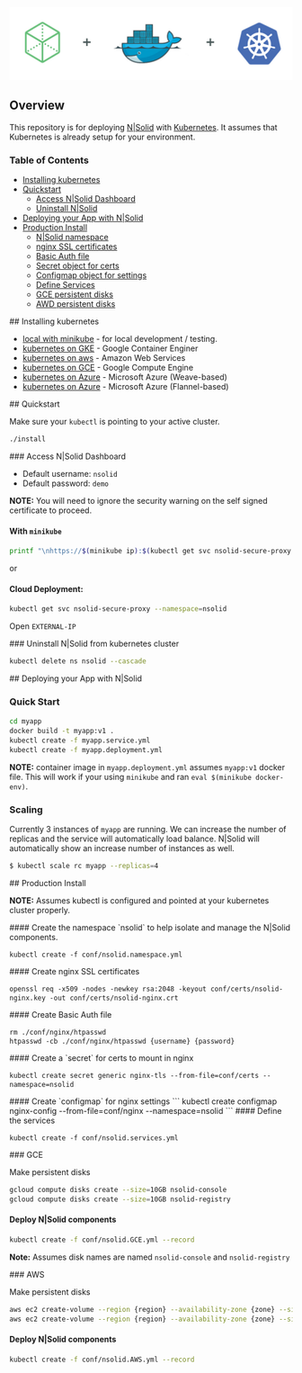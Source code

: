![NSolid, Docker, and Kubernetes](docs/images/container-banner.jpg)

## Overview

This repository is for deploying [N|Solid](https://nodesource.com/products/nsolid) with [Kubernetes](http://kubernetes.io/). It assumes that Kubernetes is already setup for your environment.

### Table of Contents
- [Installing kubernetes](#a1)
- [Quickstart](#a2)
    - [Access N|Solid Dashboard](#a3)
    - [Uninstall N|Solid](#a4)
- [Deploying your App with N|Solid](#a5)
- [Production Install](#a6)
    - [N|Solid namespace](#a7)
    - [nginx SSL certificates](#a8)
    - [Basic Auth file](#a9)
    - [Secret object for certs](#a10)
    - [Configmap object for settings](#a11)
    - [Define Services](#a12)
    - [GCE persistent disks](#a13)
    - [AWD persistent disks](#a14)
    

<a name="a1"/>
## Installing kubernetes

* [local with minikube](./docs/install/local.md) - for local development / testing.
* [kubernetes on GKE](./docs/install/GKE.md) - Google Container Enginer
* [kubernetes on aws](http://kubernetes.io/docs/getting-started-guides/aws/) - Amazon Web Services
* [kubernetes on GCE](http://kubernetes.io/docs/getting-started-guides/gce/) - Google Compute Engine
* [kubernetes on Azure](http://kubernetes.io/docs/getting-started-guides/coreos/azure/) - Microsoft Azure (Weave-based)
* [kubernetes on Azure](http://kubernetes.io/docs/getting-started-guides/azure/) - Microsoft Azure (Flannel-based)

<a name="a2"/>
## Quickstart

Make sure your `kubectl` is pointing to your active cluster.

```bash
./install
```

<a name="a3"/>
### Access N|Solid Dashboard

* Default username: `nsolid`
* Default password: `demo`

**NOTE:** You will need to ignore the security warning on the self signed certificate to proceed.

#### With `minikube`

```bash
printf "\nhttps://$(minikube ip):$(kubectl get svc nsolid-secure-proxy --namespace=nsolid --output='jsonpath={.spec.ports[1].nodePort}')\n"
```

or

#### Cloud Deployment:

```bash
kubectl get svc nsolid-secure-proxy --namespace=nsolid
```

Open `EXTERNAL-IP`

<a name="a4"/>
### Uninstall N|Solid from kubernetes cluster

```bash
kubectl delete ns nsolid --cascade
```

<a name="a5"/>
## Deploying your App with N|Solid

### Quick Start

```bash
cd myapp
docker build -t myapp:v1 .
kubectl create -f myapp.service.yml
kubectl create -f myapp.deployment.yml
```

**NOTE:** container image in `myapp.deployment.yml` assumes `myapp:v1` docker file. This will work if your using `minikube` and ran `eval $(minikube docker-env)`.

### Scaling

Currently 3 instances of `myapp` are running. We can increase the number of replicas and the service will automatically load balance. N|Solid will automatically show an increase number of instances as well.

```bash
$ kubectl scale rc myapp --replicas=4
```

<a name="a6"/>
## Production Install

**NOTE:** Assumes kubectl is configured and pointed at your kubernetes cluster properly.

<a name="a7"/>
#### Create the namespace `nsolid` to help isolate and manage the N|Solid components.

```
kubectl create -f conf/nsolid.namespace.yml
```

<a name="a8"/>
#### Create nginx SSL certificates

```
openssl req -x509 -nodes -newkey rsa:2048 -keyout conf/certs/nsolid-nginx.key -out conf/certs/nsolid-nginx.crt
```

<a name="a9"/>
#### Create Basic Auth file

```
rm ./conf/nginx/htpasswd
htpasswd -cb ./conf/nginx/htpasswd {username} {password}
```

<a name="a10"/>
#### Create a `secret`  for certs to mount in nginx

```
kubectl create secret generic nginx-tls --from-file=conf/certs --namespace=nsolid
```

<a name="a11"/>
#### Create `configmap` for nginx settings
```
kubectl create configmap nginx-config --from-file=conf/nginx --namespace=nsolid
```

<a name="a12"/>
#### Define the services

```
kubectl create -f conf/nsolid.services.yml
```

<a name="a13"/>
### GCE

Make persistent disks

```bash
gcloud compute disks create --size=10GB nsolid-console
gcloud compute disks create --size=10GB nsolid-registry
```


#### Deploy N|Solid components

```bash
kubectl create -f conf/nsolid.GCE.yml --record
```

**Note:** Assumes disk names are named `nsolid-console` and `nsolid-registry`

<a name="a14"/>
### AWS

Make persistent disks

```bash
aws ec2 create-volume --region {region} --availability-zone {zone} --size 10 --volume-type gp2
aws ec2 create-volume --region {region} --availability-zone {zone} --size 10 --volume-type gp2
```

#### Deploy N|Solid components

```bash
kubectl create -f conf/nsolid.AWS.yml --record
```
